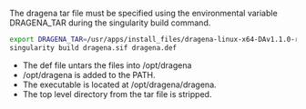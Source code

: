 The dragena tar file must be specified using the environmental variable DRAGENA_TAR 
during the singularity build command. 

```bash
export DRAGENA_TAR=/usr/apps/install_files/dragena-linux-x64-DAv1.1.0-rc3.tar.gz 
singularity build dragena.sif dragena.def
```

- The def file untars the files into /opt/dragena 
- /opt/dragena is added to the PATH.
- The executable is located at /opt/dragena/dragena.
- The top level directory from the tar file is stripped.
